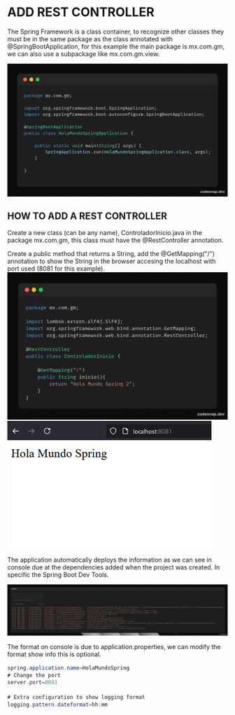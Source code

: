 # ADD REST CONTROLLER

The Spring Framework is a class container, to recognize other classes they must be in the same package as the class annotated with @SpringBootApplication, for this example the main package is mx.com.gm, we can also use a subpackage like mx.com.gm.view.

![Main Anntoation](/SpringBoot/img/1_2_MainAnnotation.png)

## HOW TO ADD A REST CONTROLLER

Create a new class (can be any name), ControladorInicio.java in the package mx.com.gm, this class must have the @RestController annotation.

Create a public method that returns a String, add the @GetMapping("/") annotation to show the String in the browser accesing the localhost with port used (8081 for this example).
![Rest Controller](/SpringBoot/img/1_2_RestController.png)
![Local Host](/SpringBoot/img/1_2_DeployLocalHost.png)

The application automatically deploys the information as we can see in console due at the dependencies added when the project was created. In specific the Spring Boot Dev Tools. 

![Rest Controller](/SpringBoot/img/1_2_DeployConsole.png)

The format on console is due to application.properties, we can modify the format show info this is optional. 

```java
spring.application.name=HolaMundoSpring
# Change the port
server.port=8081

# Extra configuration to show logging format
logging.pattern.dateformat=hh:mm
```